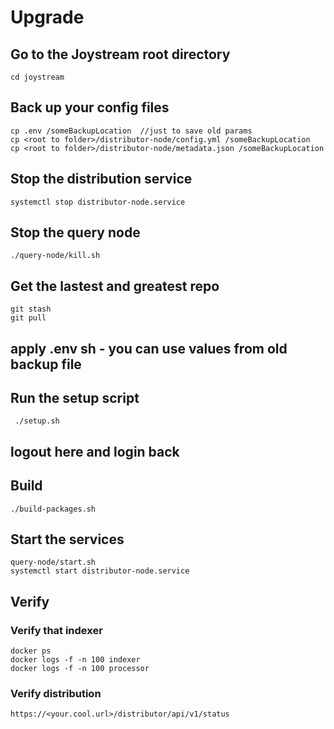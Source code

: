 # Upgrade 
## Go to the Joystream root directory
```
cd joystream
```
## Back up your config files 
```
cp .env /someBackupLocation  //just to save old params
cp <root to folder>/distributor-node/config.yml /someBackupLocation
cp <root to folder>/distributor-node/metadata.json /someBackupLocation
```
## Stop the distribution service 
```
systemctl stop distributor-node.service
```
## Stop the query node
```
./query-node/kill.sh
```
## Get the lastest and greatest repo
```
git stash
git pull
```

## apply .env sh - you can use values from old backup file

## Run the setup script
```
 ./setup.sh
```
## logout here and login back 

## Build

```
./build-packages.sh 
```
## Start the services
```
query-node/start.sh
systemctl start distributor-node.service
```

## Verify
### Verify that indexer
```
docker ps
docker logs -f -n 100 indexer
docker logs -f -n 100 processor
```

### Verify distribution 
```
https://<your.cool.url>/distributor/api/v1/status
```
